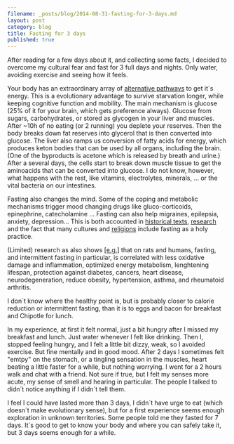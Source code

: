 ```yaml
---
filename: _posts/blog/2014-08-31-fasting-for-3-days.md
layout: post
category: blog
title: Fasting for 3 days
published: true 
---
```


After reading for a few days about it, and collecting some facts, I
decided to overcome my cultural fear and fast for 3 full days and
nights. Only water, avoiding exercise and seeing how it feels.

Your body has an extraordinary array of [alternative pathways](https://en.wikipedia.org/wiki/Starvation_response) to get it´s energy. This is a evolutionary advantage to survive starvation longer, while keeping cognitive function and mobility.  The main mechanism is 
glucose (25% of it for your brain, which gets preference always). Glucose from sugars, carbohydrates, or stored as glycogen in your liver and muscles. After
~10h of no eating (or 2 running) you deplete your reserves. Then the
body breaks down fat reserves into glycerol that is then converted into
glucose. The liver also ramps us conversion of fatty acids for energy,
which produces keton bodies that can be used by all organs, including
the brain. (One of the byproducts is acetone which is released by breath
and urine.) After a several days, the cells start to break down muscle
tissue to get the aminoacids that can be converted into glucose. I do not know, however, what happens with the rest, like vitamins, electrolytes, minerals, ... or the vital bacteria on our intestines.

Fasting also changes the mind. Some of the coping and metabolic mechanisms trigger
mood changing drugs like gluco-corticoids, epinephrine, catecholamine ...
Fasting can also help migraines, epilepsia, anxiety, depression... This is
both accounted in [historical
texts](https://en.wikipedia.org/wiki/Calorie_restriction#History),
[research](https://www.ncbi.nlm.nih.gov/pubmed/23332541) and the fact
that many cultures and
[religions](https://en.wikipedia.org/wiki/Fasting#Religious_views)
include fasting as a holy practice.

(Limited) research as also shows
[[e.g.]](https://www.ncbi.nlm.nih.gov/pubmed/24440038) that on rats and
humans, fasting, and intermittent fasting in particular, is correlated
with less oxidative damage and inflammation, optimized energy metabolism, lenghtening lifespan, protection against diabetes, cancers, heart disease, neurodegeneration, reduce obesity, hypertension, asthma, and rheumatoid arthritis.

I don´t know where the healthy point is, but is probably closer to
calorie reduction or intermittent fasting, than it is to eggs and bacon for
breakfast and Chipotle for lunch.

In my experience, at first it felt normal, just a bit hungry after I
missed my breakfast and lunch. Just water whenever I felt like drinking.
Then I, stopped feeling hungry, and I felt a little bit dizzy, weak, so I avoided exercise. But fine
mentally and in good mood. After 2 days I sometimes felt "emtpy" on the
stomach, or a tingling sensation in the muscles, heart beating a little
faster for a while, but nothing worrying. I went for a 2 hours walk and chat with a friend. Not sure if true, but I felt
my senses more acute, my sense of smell and hearing in particular. The
people I talked to didn´t notice anything if I didn´t tell them. 

I feel I could have lasted more than 3 days, I didn´t have urge to eat (which doesn´t make evolutionary sense), but for a first experience seems enough exploration in unknown territories. Some people told me they fasted for 7 days. It´s good to get to
know your body and where you can safely take it, but 3 days seems enough for a while.

